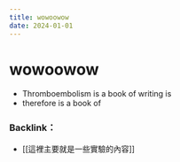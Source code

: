 ```yaml
---
title: wowoowow
date: 2024-01-01
---
```

# wowoowow

- Thromboembolism is a book of writing is
- therefore is a book of

### Backlink：

- [[這裡主要就是一些實驗的內容]]

